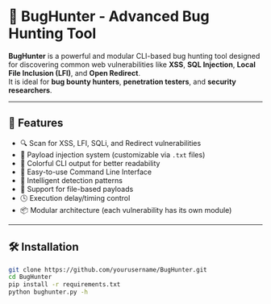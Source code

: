 # 🐞 BugHunter - Advanced Bug Hunting Tool

**BugHunter** is a powerful and modular CLI-based bug hunting tool designed for discovering common web vulnerabilities like **XSS**, **SQL Injection**, **Local File Inclusion (LFI)**, and **Open Redirect**.  
It is ideal for **bug bounty hunters**, **penetration testers**, and **security researchers**.

---

## 🚀 Features

- 🔍 Scan for XSS, LFI, SQLi, and Redirect vulnerabilities
- 🧪 Payload injection system (customizable via `.txt` files)
- 🎨 Colorful CLI output for better readability
- 🧰 Easy-to-use Command Line Interface
- 🧠 Intelligent detection patterns
- 📁 Support for file-based payloads
- 🕓 Execution delay/timing control
- 📦 Modular architecture (each vulnerability has its own module)

---

## 🛠️ Installation

```bash
git clone https://github.com/yourusername/BugHunter.git
cd BugHunter
pip install -r requirements.txt
python bughunter.py -h

